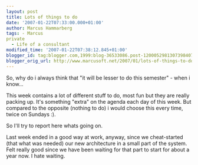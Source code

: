 ```yaml
---
layout: post
title: Lots of things to do
date: '2007-01-22T07:33:00.000+01:00'
author: Marcus Hammarberg
tags: - Marcus
private
  - Life of a consultant
modified_time: '2007-01-22T07:38:12.845+01:00'
blogger_id: tag:blogger.com,1999:blog-36533086.post-1200052981307398407
blogger_orig_url: http://www.marcusoft.net/2007/01/lots-of-things-to-do.html
---
```


So, why
do i always think that "it will be lesser to do this semester" - when i
know...

This week contains a lot of different stuff to do, most fun but they are
really packing up. It's something "extra" on the agenda each day of this
week. But compared to the opposite (nothing to do) i would choose this
every time, twice on Sundays :).

So I'll try to report here whats going on.

Last week ended in a good way at work, anyway, since we cheat-started
(that what was needed) our new architecture in a small part of the
system. Felt really good since we have been waiting for that part to
start for about a year now. I hate waiting.
